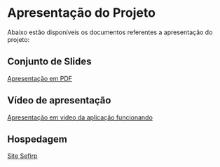 # Apresentação do Projeto

Abaixo estão disponíveis os documentos referentes a apresentação do projeto:

## Conjunto de Slides

[Apresentação em PDF](./Apresentação%20-%20Grupo%2001%20-%20Site%20para%20Controle%20de%20Finanças.pdf)

## Vídeo de apresentação

[Apresentação em video da aplicação funcionando](./apresentação-sefirp.mp4)

## Hospedagem

[Site Sefirp](https://sefirp.netlify.app/)
